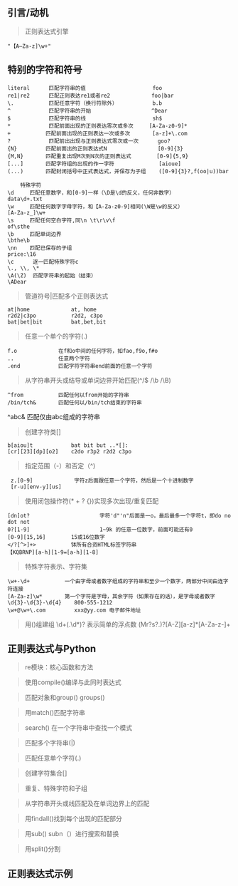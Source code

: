 ## 引言/动机
   >正则表达式引擎

    "【A—Za-z]\w+"
## 特别的字符和符号

    literal      匹配字符串的值                     foo
    re1|re2      匹配正则表达re1或者re2             foo|bar
    \.           匹配任意字符（换行符除外）           b.b
    ^            匹配字符串的开始                   ^Dear
    $            匹配字符串的线                     sh$
    *            匹配前面出现的正则表达零次或多次     [A-Za-z0-9]*
    +           匹配前面出现的正则表达一次或多次       [a-z]+\.com
    ?            匹配前出出现与正则表达式零次或一次      goo?
    {N}         匹配前面出的正则表达式N                [0-9]{3}
    {M,N}       匹配重复出现M次到N次的正则表达式        [0-9]{5,9}
    [...]       匹配字符组的出现的作一字符              [aioue]
    (...)       匹配封闭括号中正式表达式，并保存为子组    ([0-9]{3}?,f(oo|u))bar

        特殊字符
    \d     匹配任意数字，和[0-9]一样（\D是\d的反义，任何非数字）                  data\d+.txt
    \w     匹配任何数字字母字符，和【A-Za-z0-9]相同(\W是\w的反义）               [A-Za-z_]\w+
    \s     匹配任何空白字符,同\n \t\r\v\f                                       of\sthe
    \b     匹配单词边界                                                       \bthe\b
    \nn    匹配已保存的子组                                                     price:\16
    \c      逐一匹配特殊字符c                                                   \., \\, \*
    \A(\Z)  匹配字符串的起始（结束）                                             \ADear

   > 管道符号|匹配多个正则表达式

    at|home             at, home
    r2d2|c3po           r2d2, c3po
    bat|bet|bit         bat,bet,bit

   > 任意一个单个的字符(.)

    f.o             在f和o中间的任何字符，如fao,f9o,f#o
    ..              任意两个字符
    .end            匹配字符字符串end前面的任意一个字符

   > 从字符串开头或结导或单词边界开始匹配(^/$ /\b /\B)

    ^from           匹配任何以from开始的字符串
    /bin/tch&       匹配任何以/bin/tch结束的字符串
   ^abc&            匹配仅由abc组成的字符串

   > 创建字符类[]

    b[aiou]t            bat bit but ..*[]:
    [cr][23][dp][o2]    c2do r3p2 r2d2 c3po

   > 指定范围（-）和否定（^)

     z.[0-9]             字符z后面跟任意一个字符，然后是一个十进制数字
     [r-u][env-y][us]

   > 使用闭包操作符(* + ? {})实现多次出现/重复匹配

    [dn]ot?                      字符'd"'n"后面是一o，最后最多一个字符t，即do no dot not
    0?[1-9]                      1~9k 的任意一位数字，前面可能还有0
    [0-9][15,16]        15或16位数字
    </?[^>]+>           钵所有合资HTML标签字符串
    【KQBRNP][a-h][1-9=[a-h][1-8]

   > 特殊字符表示、字符集

    \w+-\d+           一个由字母或者数字组成的字符串和至少一个数字，两部分中间由连字符连接
    [A-Za-z]\w*       第一个字符是字母，其余字符（如果存在的话），是字母或者数字
    \d{3}-\d{3}-\d{4}    800-555-1212
    \w+@\w+\.com         xxx@yy.com 电子邮件地址

   > 用()组建组
    \d+(\.\d*)?     表示简单的浮点数
    (Mr?s?\.)?[A-Z][a-z]*[A-Za-z-]+

## 正则表达式与Python

   > re模块：核心函数和方法

   > 使用compile()编译与此同时表达式

   > 匹配对象和group() groups()

   > 用match()匹配字符串

   > search() 在一个字符串中查找一个模式

   > 匹配多个字符串(|)

   > 匹配任意单个字符(.)

   > 创建字符集合[]

   > 重复、特殊字符和子组

   > 从字符串开头或线匹配及在单词边界上的匹配

   > 用findall()找到每个出现的匹配部分

   > 用sub() subn（）进行搜索和替换

   > 用split()分割

## 正则表达式示例